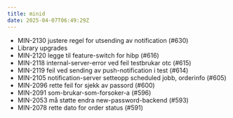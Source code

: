 ```yaml
---
title: minid
date: 2025-04-07T06:49:29Z
---
```

- MIN-2130 justere regel for utsending av notification (#630)
- Library upgrades
- MIN-2120 legge til feature-switch for hibp (#616)
- MIN-2118 internal-server-error ved feil testbrukar otc (#615)
- MIN-2119 feil ved sending av push-notification i test (#614)
- MIN-2105 notification-server setteopp scheduled jobb, orderinfo (#605)
- MIN-2096 rette feil for sjekk av passord (#600)
- MIN-2091 som-brukar-som-forsoker-a (#596)
- MIN-2053 må støtte endra new-password-backend (#593)
- MIN-2078 rette dato for order status (#591)


